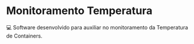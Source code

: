 # Monitoramento Temperatura

:computer: Software desenvolvido para auxiliar no monitoramento da Temperatura de Containers.
